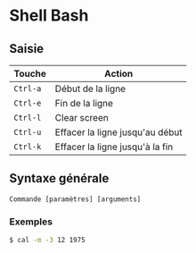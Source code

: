 # Shell Bash

## Saisie

| Touche   | Action                          |
| -------- | ------------------------------- |
| `Ctrl-a` | Début de la ligne               |
| `Ctrl-e` | Fin de la ligne                 |
| `Ctrl-l` | Clear screen                    |
| `Ctrl-u` | Effacer la ligne jusqu'au début |
| `Ctrl-k` | Effacer la ligne jusqu'à la fin |

## Syntaxe générale

`Commande [paramètres] [arguments]`

### Exemples

```bash
$ cal -m -3 12 1975
```
